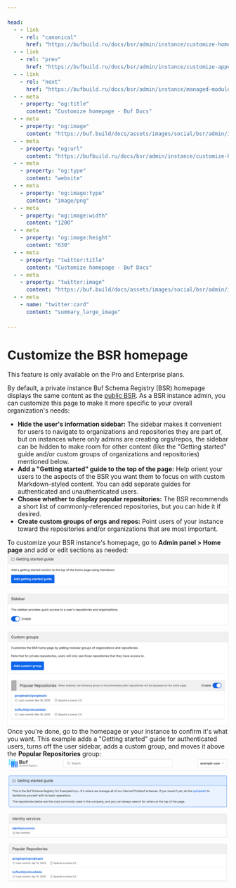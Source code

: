 ```yaml
---

head:
  - - link
    - rel: "canonical"
      href: "https://bufbuild.ru/docs/bsr/admin/instance/customize-homepage/"
  - - link
    - rel: "prev"
      href: "https://bufbuild.ru/docs/bsr/admin/instance/customize-appearance/"
  - - link
    - rel: "next"
      href: "https://bufbuild.ru/docs/bsr/admin/instance/managed-modules/"
  - - meta
    - property: "og:title"
      content: "Customize homepage - Buf Docs"
  - - meta
    - property: "og:image"
      content: "https://buf.build/docs/assets/images/social/bsr/admin/instance/customize-homepage.png"
  - - meta
    - property: "og:url"
      content: "https://bufbuild.ru/docs/bsr/admin/instance/customize-homepage/"
  - - meta
    - property: "og:type"
      content: "website"
  - - meta
    - property: "og:image:type"
      content: "image/png"
  - - meta
    - property: "og:image:width"
      content: "1200"
  - - meta
    - property: "og:image:height"
      content: "630"
  - - meta
    - property: "twitter:title"
      content: "Customize homepage - Buf Docs"
  - - meta
    - property: "twitter:image"
      content: "https://buf.build/docs/assets/images/social/bsr/admin/instance/customize-homepage.png"
  - - meta
    - name: "twitter:card"
      content: "summary_large_image"

---
```


# Customize the BSR homepage

This feature is only available on the Pro and Enterprise plans.

By default, a private instance Buf Schema Registry (BSR) homepage displays the same content as the [public BSR](https://buf.build). As a BSR instance admin, you can customize this page to make it more specific to your overall organization's needs:

- **Hide the user's information sidebar:** The sidebar makes it convenient for users to navigate to organizations and repositories they are part of, but on instances where only admins are creating orgs/repos, the sidebar can be hidden to make room for other content (like the "Getting started" guide and/or custom groups of organizations and repositories) mentioned below.
- **Add a "Getting started" guide to the top of the page:** Help orient your users to the aspects of the BSR you want them to focus on with custom Markdown-styled content. You can add separate guides for authenticated and unauthenticated users.
- **Choose whether to display popular repositories:** The BSR recommends a short list of commonly-referenced repositories, but you can hide it if desired.
- **Create custom groups of orgs and repos:** Point users of your instance toward the repositories and/or organizations that are most important.

To customize your BSR instance's homepage, go to **Admin panel > Home page** and add or edit sections as needed:![Screenshot of BSR homepage admin screen](../../../../images/bsr/homepage/homepage-admin.png)Once you're done, go to the homepage or your instance to confirm it's what you want. This example adds a "Getting started" guide for authenticated users, turns off the user sidebar, adds a custom group, and moves it above the **Popular Repositories** group:![Screenshot of BSR homepage after customizing](../../../../images/bsr/homepage/homepage-customized.png)
